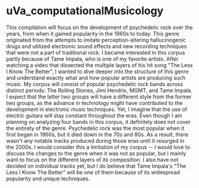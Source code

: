 # uVa_computationalMusicology

This compilation will focus on the development of psychedelic rock over the years, from when it gained popularity in the 1960s to today. This genre originated from the attempts to imitate perception-altering hallucinogenic drugs and utilized electronic sound effects and new recording techniques that were not a part of traditional rock. I became interested in this corpus partly because of Tame Impala, who is one of my favorite artists. After watching a video that dissected the multiple layers of his hit song "The Less I Know The Better", I wanted to dive deeper into the structure of this genre and understand exactly what and how popular artists are producing such music. 
My corpus will consist of popular psychedelic rock bands across distinct periods: The Rolling Stones, Jimi Hendrix, MGMT, and Tame Impala. I expect that the latter two groups will have a different style from the former two groups, as the advance in technology might have contributed to the development in electronic music techniques. Yet, I imagine that the use of electric guitars will stay constant throughout the eras. 
Even though I am planning on analyzing four bands in this corpus, it definitely does not cover the entirety of the genre. Psychedelic rock was the most popular when it first began in 1960s, but it died down in the 70s and 80s. As a result, there wasn't any notable tracks produced during those eras until it resurged in the 2000s. I would consider this a limitation of my corpus -- I would love to discuss the changes to the genre when it was not as popular, but I mainly want to focus on the different layers of its composition. 
I also have not decided on individual tracks yet, but I do believe that Tame Impala's "The Less I Know The Better" will be one of them because of its widespread popularity and unique techniques. 
